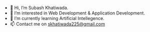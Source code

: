 - 👋 Hi, I’m Subash Khatiwada.
- 👀 I’m interested in Web Development & Application Development.
- 🌱 I’m currently learning Artificial Intellegence.
- 📫 Contact me on skhatiwada225@gmail.com

<!---
Subash22/Subash22 is a ✨ special ✨ repository because its `README.md` (this file) appears on your GitHub profile.
You can click the Preview link to take a look at your changes.
--->
